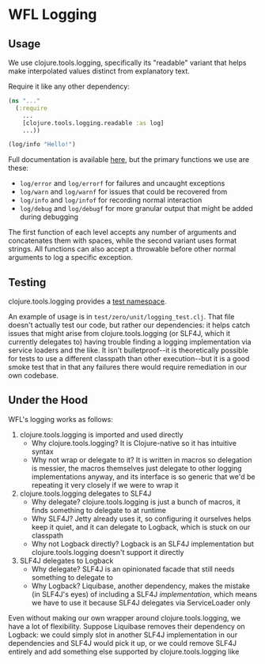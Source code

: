 # WFL Logging

## Usage
We use clojure.tools.logging, specifically its "readable" variant that
helps make interpolated values distinct from explanatory text.

Require it like any other dependency:
```clojure
(ns "..."
  (:require
    ...
    [clojure.tools.logging.readable :as log]
    ...))

(log/info "Hello!")
```

Full documentation is available [here](http://clojure.github.io/tools.logging/#clojure.tools.logging.readable),
but the primary functions we use are these:

- `log/error` and `log/errorf` for failures and uncaught exceptions
- `log/warn` and `log/warnf` for issues that could be recovered from
- `log/info` and `log/infof` for recording normal interaction
- `log/debug` and `log/debugf` for more granular output that might be 
added during debugging

The first function of each level accepts any number of arguments and 
concatenates them with spaces, while the second variant uses format 
strings. All functions can also accept a throwable before other normal 
arguments to log a specific exception.


## Testing
clojure.tools.logging provides a [test namespace](http://clojure.github.io/tools.logging/#clojure.tools.logging.test).

An example of usage is in `test/zero/unit/logging_test.clj`. 
That file doesn't actually test our code, but rather our dependencies:
it helps catch issues that might arise from clojure.tools.logging (or SLF4J, which
it currently delegates to) having trouble finding a logging implementation via
service loaders and the like. It isn't bulletproof--it is theoretically possible
for tests to use a different classpath than other execution--but it is a good smoke
test that in that any failures there would require remediation in our own codebase.

## Under the Hood
WFL's logging works as follows:

1. clojure.tools.logging is imported and used directly
   - Why clojure.tools.logging? It is Clojure-native so it has intuitive syntax
   - Why not wrap or delegate to it? It is written in macros so delegation
     is messier, the macros themselves just delegate to other logging
     implementations anyway, and its interface is so generic that we'd be
     repeating it very closely if we were to wrap it
2. clojure.tools.logging delegates to SLF4J
   - Why delegate? clojure.tools.logging is just a bunch of macros, it finds
     something to delegate to at runtime
   - Why SLF4J? Jetty already uses it, so configuring it ourselves helps keep
     it quiet, and it can delegate to Logback, which is stuck on our classpath
   - Why not Logback directly? Logback is an SLF4J implementation but
     clojure.tools.logging doesn't support it directly
3. SLF4J delegates to Logback
   - Why delegate? SLF4J is an opinionated facade that still needs something to
     delegate to
   - Why Logback? Liquibase, another dependency, makes the mistake (in SLF4J's
     eyes) of including a SLF4J *implementation*, which means we have to use it
     because SLF4J delegates via ServiceLoader only
     
Even without making our own wrapper around clojure.tools.logging, we have
a lot of flexibility. Suppose Liquibase removes their dependency on Logback:
we could simply slot in another SLF4J implementation in our dependencies and
SLF4J would pick it up, or we could remove SLF4J entirely and add something
else supported by clojure.tools.logging like 